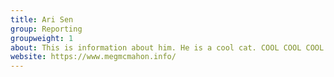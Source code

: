 ```yaml
---
title: Ari Sen
group: Reporting
groupweight: 1
about: This is information about him. He is a cool cat. COOL COOL COOL
website: https://www.megmcmahon.info/
---
```

